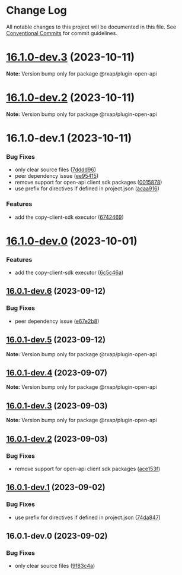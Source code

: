 # Change Log

All notable changes to this project will be documented in this file.
See [Conventional Commits](https://conventionalcommits.org) for commit guidelines.

# [16.1.0-dev.3](https://gitlab.com/rxap/packages/compare/@rxap/plugin-open-api@16.1.0-dev.2...@rxap/plugin-open-api@16.1.0-dev.3) (2023-10-11)

**Note:** Version bump only for package @rxap/plugin-open-api

# [16.1.0-dev.2](https://gitlab.com/rxap/packages/compare/@rxap/plugin-open-api@16.1.0-dev.1...@rxap/plugin-open-api@16.1.0-dev.2) (2023-10-11)

**Note:** Version bump only for package @rxap/plugin-open-api

# 16.1.0-dev.1 (2023-10-11)

### Bug Fixes

- only clear source files ([7dddd96](https://gitlab.com/rxap/packages/commit/7dddd96dcaa8be256e5bc6c41a93881ca9ac19ee))
- peer dependency issue ([ee95415](https://gitlab.com/rxap/packages/commit/ee95415370d9ef2396916d6c25061a0df791034a))
- remove support for open-api client sdk packages ([0015878](https://gitlab.com/rxap/packages/commit/0015878e53cba42943d37354ef5c7d5f17828fd7))
- use prefix for directives if defined in project.json ([acaa916](https://gitlab.com/rxap/packages/commit/acaa91657e477221ed6f36c589fe8546bd17f277))

### Features

- add the copy-client-sdk executor ([6742469](https://gitlab.com/rxap/packages/commit/674246926cb882ba6a94c5081e19bca8b74f3a59))

# [16.1.0-dev.0](https://gitlab.com/rxap/packages/compare/@rxap/plugin-open-api@16.0.1-dev.6...@rxap/plugin-open-api@16.1.0-dev.0) (2023-10-01)

### Features

- add the copy-client-sdk executor ([6c5c46a](https://gitlab.com/rxap/packages/commit/6c5c46a6d1f8f12d3f0f77117aa6070d7c2507e2))

## [16.0.1-dev.6](https://gitlab.com/rxap/packages/compare/@rxap/plugin-open-api@16.0.1-dev.5...@rxap/plugin-open-api@16.0.1-dev.6) (2023-09-12)

### Bug Fixes

- peer dependency issue ([e67e2b8](https://gitlab.com/rxap/packages/commit/e67e2b8eb884b598536d16c2c544a9ad9be5b53e))

## [16.0.1-dev.5](https://gitlab.com/rxap/packages/compare/@rxap/plugin-open-api@16.0.1-dev.4...@rxap/plugin-open-api@16.0.1-dev.5) (2023-09-12)

**Note:** Version bump only for package @rxap/plugin-open-api

## [16.0.1-dev.4](https://gitlab.com/rxap/packages/compare/@rxap/plugin-open-api@16.0.1-dev.3...@rxap/plugin-open-api@16.0.1-dev.4) (2023-09-07)

**Note:** Version bump only for package @rxap/plugin-open-api

## [16.0.1-dev.3](https://gitlab.com/rxap/packages/compare/@rxap/plugin-open-api@16.0.1-dev.2...@rxap/plugin-open-api@16.0.1-dev.3) (2023-09-03)

**Note:** Version bump only for package @rxap/plugin-open-api

## [16.0.1-dev.2](https://gitlab.com/rxap/packages/compare/@rxap/plugin-open-api@16.0.1-dev.1...@rxap/plugin-open-api@16.0.1-dev.2) (2023-09-03)

### Bug Fixes

- remove support for open-api client sdk packages ([ace153f](https://gitlab.com/rxap/packages/commit/ace153f977690e7714c3c4110600e2a8916a0d52))

## [16.0.1-dev.1](https://gitlab.com/rxap/packages/compare/@rxap/plugin-open-api@16.0.1-dev.0...@rxap/plugin-open-api@16.0.1-dev.1) (2023-09-02)

### Bug Fixes

- use prefix for directives if defined in project.json ([74da847](https://gitlab.com/rxap/packages/commit/74da8470f24f5e7b21404cb7f97973ec6630ae7b))

## 16.0.1-dev.0 (2023-09-02)

### Bug Fixes

- only clear source files ([9f83c4a](https://gitlab.com/rxap/packages/commit/9f83c4a4328de5e97841947856577789ebe744a0))
